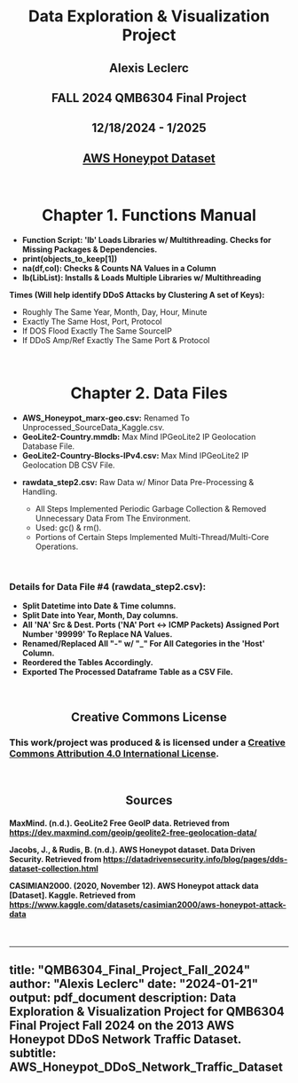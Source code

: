 <center>

<h1><b>Data Exploration & Visualization Project</b></h1>

<h2><b>Alexis Leclerc</b></h2>

<h2><b>FALL 2024 QMB6304 Final Project</b></h2>

<h2><b>12/18/2024 - 1/2025</b></h2>

<h2><a href="https://www.kaggle.com/datasets/casimian2000/aws-honeypot-attack-data">AWS Honeypot Dataset</a></h2>

</center>

<br>

<!-- Chapter 1: Functions Manual -->

<h1>

<center><b>Chapter 1. Functions Manual</b></center>

</h1>

<!-- Function Details -->

<ul>

<li><b>Function Script: 'lb' Loads Libraries w/ Multithreading. Checks for Missing Packages & Dependencies.</b></li>

<li><b>print(objects_to_keep[1])</b></li>

<li><b>na(df,col): Checks & Counts NA Values in a Column</b></li>

<li><b>lb(LibList): Installs & Loads Multiple Libraries w/ Multithreading</b></li>

</ul>

<b>Times (Will help identify DDoS Attacks by Clustering A set of Keys):</b>

<ul>

<li>Roughly The Same Year, Month, Day, Hour, Minute</li>

<li>Exactly The Same Host, Port, Protocol</li>

<li>If DOS Flood Exactly The Same SourceIP</li>

<li>If DDoS Amp/Ref Exactly The Same Port & Protocol</li>

</ul>

<br>

<!-- Chapter 2: Data Files Information Section -->

<center>

<h1><b>Chapter 2. Data Files</b></h1>

</center>

<ul>

<li><b>AWS_Honeypot_marx-geo.csv:</b> Renamed To Unprocessed_SourceData_Kaggle.csv.</li>

<li><b>GeoLite2-Country.mmdb:</b> Max Mind IPGeoLite2 IP Geolocation Database File.</li>

<li><b>GeoLite2-Country-Blocks-IPv4.csv:</b> Max Mind IPGeoLite2 IP Geolocation DB CSV File.</li>

<li>

<b>rawdata_step2.csv:</b> Raw Data w/ Minor Data Pre-Processing & Handling.

<ul>

<li>All Steps Implemented Periodic Garbage Collection & Removed Unnecessary Data From The Environment.</li>

<li>Used: gc() & rm().</li>

<li>Portions of Certain Steps Implemented Multi-Thread/Multi-Core Operations.</li>

</ul>

</li>

</ul>

<br>

<!-- Data File 4 Details Section -->

<h3>

Details for Data File #4 (rawdata_step2.csv):

</h3>

<ul>

<li><b>Split Datetime into Date & Time columns.</b></li>

<li><b>Split Date into Year, Month, Day columns.</b></li>

<li><b>All 'NA' Src & Dest. Ports ('NA' Port <-> ICMP Packets) Assigned Port Number '99999' To Replace NA Values.</b></li>

<li><b>Renamed/Replaced All "-" w/ "_" For All Categories in the 'Host' Column.</b></li>

<li><b>Reordered the Tables Accordingly.</b></li>

<li><b>Exported The Processed Dataframe Table as a CSV File.</b></li>

</ul>

<br>

<!-- Creative Commons License Section -->

<center>

<h2>Creative Commons License</h2>

</center>

<h3>This work/project was produced & is licensed under a <a href="https://creativecommons.org/licenses/by/4.0/" target="_blank">Creative Commons Attribution 4.0 International License</a>.</h3>

<br>

<!-- Sources Section -->

<center>

<h2>Sources</h2>

</center>

<h4>

MaxMind. (n.d.). GeoLite2 Free GeoIP data. Retrieved from <a href="https://dev.maxmind.com/geoip/geolite2-free-geolocation-data/">https://dev.maxmind.com/geoip/geolite2-free-geolocation-data/</a> <br>

Jacobs, J., & Rudis, B. (n.d.). AWS Honeypot dataset. Data Driven Security. Retrieved from <a href="https://datadrivensecurity.info/blog/pages/dds-dataset-collection.html">https://datadrivensecurity.info/blog/pages/dds-dataset-collection.html</a> <br>

CASIMIAN2000. (2020, November 12). AWS Honeypot attack data [Dataset]. Kaggle. Retrieved from <a href="https://www.kaggle.com/datasets/casimian2000/aws-honeypot-attack-data">https://www.kaggle.com/datasets/casimian2000/aws-honeypot-attack-data</a>

</h4>

<br>

---
title: "QMB6304_Final_Project_Fall_2024"
author: "Alexis Leclerc"
date: "2024-01-21"
output: pdf_document
description: Data Exploration & Visualization Project for QMB6304 Final Project Fall 2024 on the 2013 AWS Honeypot DDoS Network Traffic Dataset.
subtitle: AWS_Honeypot_DDoS_Network_Traffic_Dataset
---